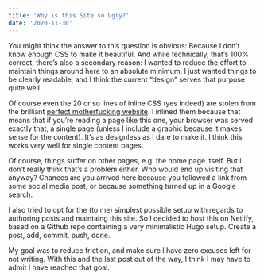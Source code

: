 ```yaml
---
title: 'Why is this Site so Ugly?'
date: '2020-11-30'
---
```


You might think the answer to this question is obvious: Because I don’t know enough CSS to make it beautiful. And while technically, that’s 100% correct, there’s also a secondary reason: I wanted to reduce the effort to maintain things around here to an absolute minimum. I just wanted things to be clearly readable, and I think the current “design” serves that purpose quite well. 

Of course even the 20 or so lines of inline CSS (yes indeed) are stolen from the brilliant [perfect motherfucking website](https://perfectmotherfuckingwebsite.com). I inlined them because that means that if you’re reading a page like this one, your browser was served exactly that, a single page (unless I include a graphic because it makes sense for the content). It’s as designless as I dare to make it. I think this works very well for single content pages.

Of course, things suffer on other pages, e.g. the home page itself. But I don’t really think that’s a problem either. Who would end up visiting that anyway? Chances are you arrived here because you followed a link from some social media post, or because something turned up in a Google search.

I also tried to opt for the (to me) simplest possible setup with regards to authoring posts and maintaing this site. So I decided to host this on Netlify, based on a Github repo containing a very minimalistic Hugo setup. Create a post, add, commit, push, done.

My goal was to reduce friction, and make sure I have zero excuses left for not writing. With this and the last post out of the way, I think I may have to admit I have reached that goal.

